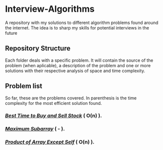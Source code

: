 # Interview-Algorithms

A repository with my solutions to different algorithm problems found around the internet. The idea is to sharp my skills for potential interviews in the future

## Repository Structure

Each folder deals with a specific problem. It will contain the source of the problem (when aplicable), a description of the problem and one or more solutions with their respective analysis of space and time complexity.

## Problem list

So far, these are the problems covered. In parenthesis is the time complexity for the most efficient solution found.

### _[Best Time to Buy and Sell Stock](https://github.com/LeandroTeixeira/Interview-Algorithms/tree/main/Best%20Time%20to%20Buy%20and%20Sell%20Stock)_ ( O(n) ).

### _[Maximum Subarray](https://github.com/LeandroTeixeira/Interview-Algorithms/tree/main/Maximum%20Subarray)_ ( - ).

### _[Product of Array Except Self](https://github.com/LeandroTeixeira/Interview-Algorithms/tree/main/Product%20of%20Array%20Except%20Self)_ ( O(n) ).
